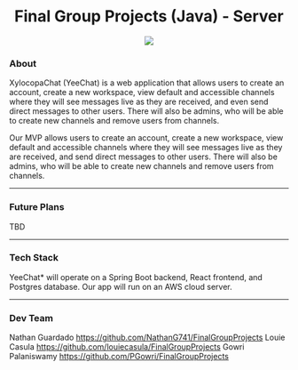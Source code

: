 <center><h1>Final Group Projects (Java) - Server</h1></center>

<p align="center">
  <img src="https://media.discordapp.net/attachments/1184955274876960920/1191943838315577434/DALLE_2024-01-02_22.19.02_-_Create_a_logo_featuring_a_cartoon_dinosaur_with_specific_characteristics_to_resemble_the_dinosaur_depicted_in_the_provided_image._The_dinosaur_should_.png?ex=65a74734&is=6594d234&hm=0fd7003a6414e27f54d8b404371c2699d3b71a6910172b667af969eb6e771f4c&=&format=webp&quality=lossless&width=350&height=350"/>
</p>

### **About**

XylocopaChat (YeeChat) is a web application that allows users to create an account, create a new workspace, view default and accessible channels where they will see messages live as they are received, and even send direct messages to other users. There will also be admins, who will be able to create new channels and remove users from channels. 

Our MVP allows users to create an account, create a new workspace, view default and accessible channels where they will see messages live as they are received, and send direct messages to other users. There will also be admins, who will be able to create new channels and remove users from channels.

<hr>

### **Future Plans**

TBD

<hr>

### **Tech Stack**

YeeChat* will operate on a Spring Boot backend, React frontend, and Postgres database. Our app will run on an AWS cloud server.

<hr>

### **Dev Team**

Nathan Guardado https://github.com/NathanG741/FinalGroupProjects
Louie Casula https://github.com/louiecasula/FinalGroupProjects
Gowri Palaniswamy https://github.com/PGowri/FinalGroupProjects

